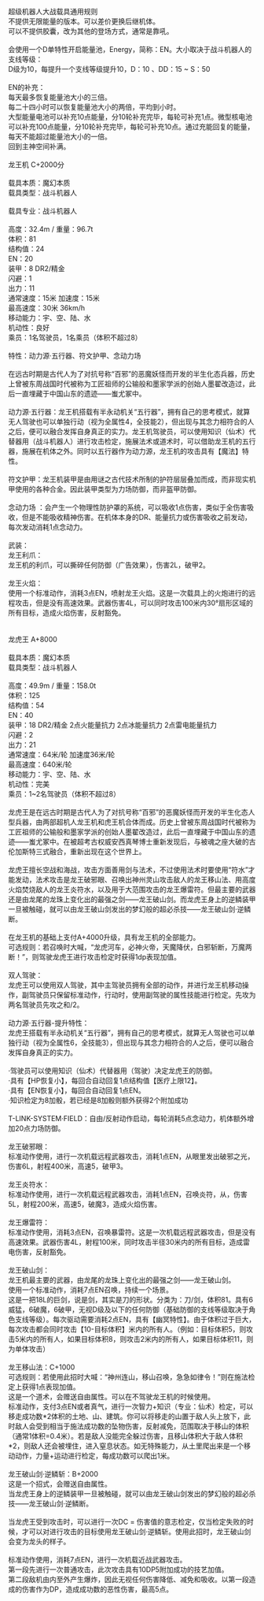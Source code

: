 <title>龙王机</title>
<meta name="GENERATOR" content="WinCHM">
<meta http-equiv="Content-Type" content="text/html; charset=gb2312">
<br>超级机器人大战载具通用规则 
<br>不提供无限能量的版本。可以差价更换后继机体。 
<br>可以不提供胶囊，改为其他的登场方式，通常是靠吼。 
<br>
<br>会使用一个D单特性开启能量池，Energy，简称：EN。大小取决于战斗机器人的支线等级： 
<br>D级为10，每提升一个支线等级提升10，D：10 、DD：15 ~ S：50 
<br>
<br>EN的补充： 
<br>每天最多恢复能量池大小的三倍。 
<br>每二十四小时可以恢复能量池大小的两倍，平均到小时。 
<br>大型能量电池可以补充10点能量，分10轮补充完毕，每轮可补充1点。微型核电池可以补充100点能量，分10轮补充完毕，每轮可补充10点。通过充能回复的能量，每天不能超过能量池大小的一倍。 
<br>回到主神空间补满。 
<br>
<br>龙王机 C+2000分 
<br>
<br>载具本质：魔幻本质 
<br>载具类型：战斗机器人 
<br>
<br>载具专业：战斗机器人
<br>
<br>高度：32.4m / 重量：96.7t 
<br>体积：81 
<br>结构值：24 
<br>EN：20 
<br>装甲：8 DR2/精金 
<br>闪避：1 
<br>出力：11 
<br>通常速度：15米 加速度：15米 
<br>最高速度：30米 36km/h 
<br>移动能力：宇、空、陆、水 
<br>机动性：良好 
<br>乘员：1名驾驶员，1名乘员（体积不超过8） 
<br>
<br>特性：动力源·五行器、符文护甲、念动力场 
<br>
<br>在远古时期是古代人为了对抗号称“百邪”的恶魔妖怪而开发的半生化态兵器，历史上曾被东周战国时代被称为工匠祖师的公输般和墨家学派的创始人墨翟改造过，此后一直埋藏于中国山东的遗迹——蚩尤冢中。 
<br>
<br>动力源·五行器：龙王机搭载有半永动机关“五行器”，拥有自己的思考模式，就算无人驾驶也可以单独行动（视为全属性4，全技能2），但出现与其念力相符合的人之后，便可以融合发挥自身真正的实力。龙王机驾驶员，可以使用知识（仙术）代替器用（战斗机器人）进行攻击检定，施展法术或道术时，可以借助龙王机的五行器，施展在机体之外。同时以五行器作为动力源，龙王机的攻击具有【魔法】特性。 
<br>
<br>符文护甲：龙王机装甲是由用谜之古代技术所制的护符层层叠加而成，而非现实机甲使用的各种合金。因此装甲类型为力场防御，而非盔甲防御。 
<br>
<br>念动力场 ：会产生一个物理性防护罩的系统，可以吸收1点伤害，类似于全伤害吸收，但是不能吸收精神伤害。在机体本身的DR、能量抗力或伤害吸收之前发动，每次发动消耗1点念动力。 
<br>
<br>武装： 
<br>龙王利爪： 
<br>龙王机的利爪，可以撕碎任何防御（广告效果），伤害2L，破甲2。 
<br>
<br>龙王火焰： 
<br>使用一个标准动作，消耗3点EN，喷射龙王火焰。这是一次载具上的火炮进行的远程攻击，但是没有高速效果。武器伤害4L，可以同时攻击100米内30°扇形区域的所有目标，造成火焰伤害，反射豁免。 
<br>
<br>
<br>龙虎王 A+8000 
<br>
<br>载具本质：魔幻本质 
<br>载具类型：战斗机器人 
<br>
<br>高度：49.9m / 重量：158.0t 
<br>体积：125 
<br>结构值：54 
<br>EN：40 
<br>装甲：18 DR2/精金 2点火能量抗力 2点冰能量抗力 2点雷电能量抗力 
<br>闪避：2 
<br>出力：21 
<br>通常速度：64米/轮 加速度36米/轮 
<br>最高速度：640米/轮 
<br>移动能力：宇、空、陆、水 
<br>机动性：完美 
<br>乘员：1~2名驾驶员（体积不超过8） 
<br>
<br>龙虎王是在远古时期是古代人为了对抗号称“百邪”的恶魔妖怪而开发的半生化态人型兵器，由两部超机人龙王机和虎王机合体而成。历史上曾被东周战国时代被称为工匠祖师的公输般和墨家学派的创始人墨翟改造过，此后一直埋藏于中国山东的遗迹——蚩尤冢中。在被超考古权威安西真琴博士重新发现后，与被魂之座大破的古伦加斯特三式融合，重新出现在这个世界上。 
<br>
<br>龙虎王擅长空战和海战，攻击方面善用剑与法术，不过使用法术时要使用“符水”才能发动，法术攻击是龙王破邪眼、召唤出神州灵山攻击敌人的龙王移山法、用高度火焰焚烧敌人的龙王炎符水，以及用于大范围攻击的龙王爆雷符。但最主要的武器还是由龙尾的龙珠上变化出的最强之剑——龙王破山剑。而龙虎王身上的逆鳞装甲一旦被触碰，就可以由龙王破山剑发出的梦幻般的超必杀技——龙王破山剑·逆鳞断。 
<br>
<br>在龙王机的基础上支付A+4000升级，具有龙王机的全部能力。 
<br>可选规则：若召唤时大喊，“龙虎河车，必神火帝，天魔降伏，白邪斩断，万魔两断！”，则驾驶龙虎王进行攻击检定时获得1dp表现加值。 
<br>
<br>双人驾驶： 
<br>龙虎王可以使用双人驾驶，其中主驾驶员拥有全部的动作，并进行龙王机移动操作，副驾驶员只保留标准动作，行动时，使用副驾驶的属性技能进行检定。先攻为两名驾驶员先攻之和/2。 
<br>
<br>动力源·五行器-提升特性： 
<br>龙虎王搭载有半永动机关“五行器”，拥有自己的思考模式，就算无人驾驶也可以单独行动（视为全属性6，全技能3），但出现与其念力相符合的人之后，便可以融合发挥自身真正的实力。 
<br>
<br>·驾驶员可以使用知识（仙术）代替器用（驾驶）决定龙虎王的防御。 
<br>·具有【HP恢复小】，每回合自动回复1点结构值【医疗上限12】。 
<br>·具有【EN恢复小】，每回合自动回复1点EN。 
<br>·知识检定为8加骰，若已经是8加骰则额外获得2个附加成功 
<br>
<br>T-LINK-SYSTEM·FIELD：自由/反射动作启动，每轮消耗5点念动力，机体额外增加20点力场防御。 
<br>
<br>龙王破邪眼： 
<br>标准动作使用，进行一次机载远程武器攻击，消耗1点EN，从眼里发出破邪之光，伤害6L，射程400米，高速5，破甲3。 
<br>
<br>龙王炎符水： 
<br>标准动作使用，进行一次机载远程武器攻击，消耗1点EN，召唤炎符，从，伤害5L，射程200米，高速5，破魔3，造成火焰伤害。 
<br>
<br>龙王爆雷符： 
<br>标准动作使用，消耗3点EN，召唤暴雷符。这是一次机载远程武器攻击，但是没有高速效果。武器伤害4L，射程100米，同时攻击半径30米内的所有目标，造成雷电伤害，反射豁免。 
<br>
<br>龙王破山剑： 
<br>龙王机最主要的武器，由龙尾的龙珠上变化出的最强之剑——龙王破山剑。 
<br>使用一个标准动作，消耗7点EN召唤，持续一个场景。 
<br>这是一把18L的巨剑，说是剑，其实是刀的形状。分类为：刀/剑，体积81。具有6威猛，6破魔，6破甲，无视D级及以下的任何防御（基础防御的支线等级取决于角色支线等级）。每次驱动需要消耗2点EN，具有【幽冥特性】。由于体积过于巨大，每次攻击都会同时攻击【10-目标体积】米内的所有人。（例如：目标体积5，则攻击5米内的所有人，如果目标体积8，则攻击2米内的所有人，如果目标体积11，则为单体攻击） 
<br>
<br>龙王移山法：C+1000 
<br>可选规则：若使用此招时大喊：“神州连山，移山召唤，急急如律令！”则在施法检定上获得1点表现加值。 
<br>这是一个道术，会赠送自由属性。可以在不驾驶龙王机的时候使用。 
<br>标准动作，支付3点EN或者真气，进行一次智力+知识（专业：仙术）检定，可以移走成功数*2体积的土地、山、建筑。你可以将移走的山置于敌人头上放下，此时敌人会受到相当于施法成功数的坠物伤害，反射减免，范围取决于移山的体积（通常1体积=0.4米）。若是敌人没能完全躲过伤害，且移山体积大于敌人体积*2，则敌人还会被埋住，进入窒息状态。如无特殊能力，从土里爬出来是一个移动动作，力量+运动进行检定，每成功数可以爬出1米。 
<br>
<br>龙王破山剑·逆鳞斩：B+2000 
<br>这是一个招式，会赠送自由属性。 
<br>当龙虎王身上的逆鳞装甲一旦被触碰，就可以由龙王破山剑发出的梦幻般的超必杀技——龙王破山剑·逆鳞断。 
<br>
<br>当龙虎王受到攻击时，可以进行一次DC = 伤害值的意志检定，仅当检定失败的时候，才可以对进行攻击的目标使用龙王破山剑·逆鳞斩。使用此招时，龙王破山剑会变为龙头的样子。 
<br>
<br>标准动作使用，消耗7点EN，进行一次机载近战武器攻击。 
<br>第一段先进行一次普通攻击，此次攻击具有10DP5附加成功的技艺加值。 
<br>第二段敌机由内至外产生爆炸，因此无视任何伤害降低、减免和吸收。以第一段造成的伤害作为DP，造成成功数的恶性伤害，最高5点。 
<br>